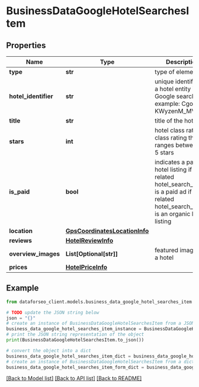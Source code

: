 # BusinessDataGoogleHotelSearchesItem


## Properties

Name | Type | Description | Notes
------------ | ------------- | ------------- | -------------
**type** | **str** | type of element | [optional] 
**hotel_identifier** | **str** | unique identifier of a hotel entity in Google search example: CgoI-KWyzenM_MV3EAE | [optional] 
**title** | **str** | title of the hotel | [optional] 
**stars** | **int** | hotel class rating class rating that ranges between 1-5 stars | [optional] 
**is_paid** | **bool** | indicates a paid hotel listing if true, related hotel_search_item is a paid ad if false, related hotel_search_item is an organic hotel listing | [optional] 
**location** | [**GpsCoordinatesLocationInfo**](GpsCoordinatesLocationInfo.md) |  | [optional] 
**reviews** | [**HotelReviewInfo**](HotelReviewInfo.md) |  | [optional] 
**overview_images** | **List[Optional[str]]** | featured images for a hotel | [optional] 
**prices** | [**HotelPriceInfo**](HotelPriceInfo.md) |  | [optional] 

## Example

```python
from dataforseo_client.models.business_data_google_hotel_searches_item import BusinessDataGoogleHotelSearchesItem

# TODO update the JSON string below
json = "{}"
# create an instance of BusinessDataGoogleHotelSearchesItem from a JSON string
business_data_google_hotel_searches_item_instance = BusinessDataGoogleHotelSearchesItem.from_json(json)
# print the JSON string representation of the object
print(BusinessDataGoogleHotelSearchesItem.to_json())

# convert the object into a dict
business_data_google_hotel_searches_item_dict = business_data_google_hotel_searches_item_instance.to_dict()
# create an instance of BusinessDataGoogleHotelSearchesItem from a dict
business_data_google_hotel_searches_item_form_dict = business_data_google_hotel_searches_item.from_dict(business_data_google_hotel_searches_item_dict)
```
[[Back to Model list]](../README.md#documentation-for-models) [[Back to API list]](../README.md#documentation-for-api-endpoints) [[Back to README]](../README.md)


